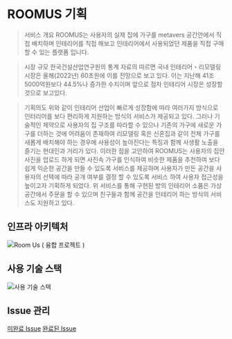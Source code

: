 # ROOMUS 기획
> 서비스 개요
  ROOMUS는 사용자의 실제 집에 가구를 metavers 공간안에서 직접 배치하며 인테리어를 직접 해보고 인테리어에서 사용되었던 제품을 직접 구매할 수 있는 플랫폼 입니다.

> 시장 규모
  한국건설산업연구원의 통계 자료의 따르면 국내 인테리어・리모델링 시장은 올해(2022년) 60조원에 이를 전망으로 보고 있다.
  이는 지난해 41조5000억원보다 44.5%나 증가한 수치이며 앞으로 점차 인테리어 시장은 성장할 것으로 보고있다.
  
> 기획의도
  위와 같이 인테리어 산업이 빠르게 성장함에 따라 여러가지 방식으로 인터리어를 보다 편리하게 지원하는 방식의 서비스가 제공되고 있다.
  그러나 기술적인 제약으로 사용자의 집 구조를 따라할 수 있으나 기존의 가구에 새로운 가구를 더하는 것에 어려움이 존재하여 
  리모델링 혹은 신혼집과 같이 전체 가구를 새롭게 배치해야 하는 경우에 사용성이 높아진다는 특징과 함께 사생활 노출을 즐기는 현대인과 거리가 있다.
  이러한 점을 고안하여 ROOMUS는 사용자의 집안 사진을 업로드 하게 되면 사진속 가구를 인식하여 비슷한 제품을 추천하여 보다 쉽게 익순한 공간을 만들 수 있도록 서비스를 제공하며
  사용자가 만든 공간을 사용자의 선택에 따라 공개 여부를 결정 할 수 있도록 서비스 하여 사용자 접근성을 높이고자 기획하게 되었다.
  위 서비스를 통해 구현된 방의 인테리어 소품은 가상 공간에서 주문을 할 수 있으며 친구들과 함께 공간을 인테리어 하는 방식의 서비스도 지원하고 있다.

## 인프라 아키텍처
![Room Us ( 융합 프로젝트 )](https://user-images.githubusercontent.com/67566068/204130050-e55da51b-f8d9-4286-9272-05e05b2e7416.png)

## 사용 기술 스택
![사용 기술 스텍](https://user-images.githubusercontent.com/67566068/204131442-d6a865c2-9835-4780-874e-ddf67043281c.png)


## Issue 관리
[미완료 Issue](https://github.com/mtvs-6man/roomus-application-server/issues)
[완료된 Issue](https://github.com/mtvs-6man/roomus-application-server/issues?q=is%3Aissue+is%3Aclosed)
